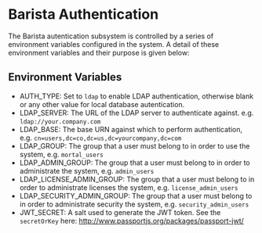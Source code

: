 # Barista Authentication

The Barista autentication subsystem is controlled by a series of environment variables configured in the system. 
A detail of these environment variables and their purpose is given below:

## Environment Variables 

* AUTH_TYPE: Set to `ldap` to enable LDAP authentication, otherwise blank or any other value for local database autentication.
* LDAP_SERVER: The URL of the LDAP server to authenticate against. e.g. `ldap://your.company.com`
* LDAP_BASE: The base URN against which to perform authentication, e.g. `cn=users,dc=co,dc=us,dc=yourcompany,dc=com`
* LDAP_GROUP: The group that a user must belong to in order to use the system, e.g. `mortal_users`
* LDAP_ADMIN_GROUP: The group that a user must belong to in order to administrate the system, e.g. `admin_users`
* LDAP_LICENSE_ADMIN_GROUP: The group that a user must belong to in order to administrate licenses the system, e.g. `license_admin_users`
* LDAP_SECURITY_ADMIN_GROUP: The group that a user must belong to in order to administrate security the system, e.g. `security_admin_users`
* JWT_SECRET: A salt used to generate the JWT token. See the `secretOrKey` here: http://www.passportjs.org/packages/passport-jwt/
